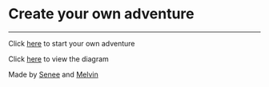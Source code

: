 # Create your own adventure  
 ---
Click [here](alarm.md) to start your own adventure  

Click [here](https://docs.google.com/drawings/d/1bHwSSoIqMQxHuxvm3kLy2xMuYciWSoKJAXvDNXlElfY/edit) to view the diagram  

Made by [Senee](https://github.com/seneec7794) and [Melvin](https://github.com/melvins1196)  

 